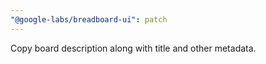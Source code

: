 ```yaml
---
"@google-labs/breadboard-ui": patch
---
```


Copy board description along with title and other metadata.
